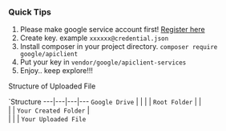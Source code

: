 ### Quick Tips

1. Please make google service account first! [Register here](https://console.cloud.google.com/iam-admin/i)
2. Create key. example ```xxxxxx@credential.json```
3. Install composer in your project directory. ```composer require google/apiclient```
4. Put your key in ```vendor/google/apiclient-services```
5. Enjoy.. keep explore!!!

Structure of Uploaded File

`Structure
---|---|---|---
```Google Drive``` |  |  |
   | ```Root Folder``` |   |   
   |   | ```Your Created Folder``` |   
   |   |   | ```Your Uploaded File```

